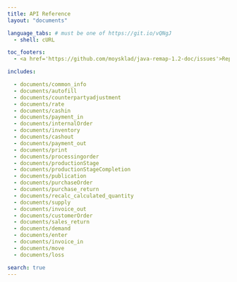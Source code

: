 ```yaml
---
title: API Reference
layout: "documents"

language_tabs: # must be one of https://git.io/vQNgJ
  - shell: cURL

toc_footers:
  - <a href='https://github.com/moysklad/java-remap-1.2-doc/issues'>Report an issue</a>

includes:

  - documents/common_info
  - documents/autofill
  - documents/counterpartyadjustment
  - documents/rate
  - documents/cashin
  - documents/payment_in
  - documents/internalOrder
  - documents/inventory
  - documents/cashout
  - documents/payment_out
  - documents/print
  - documents/processingorder
  - documents/productionStage
  - documents/productionStageCompletion
  - documents/publication
  - documents/purchaseOrder
  - documents/purchase_return
  - documents/recalc_calculated_quantity
  - documents/supply
  - documents/invoice_out
  - documents/customerOrder
  - documents/sales_return
  - documents/demand
  - documents/enter
  - documents/invoice_in
  - documents/move
  - documents/loss

search: true
---  
```

